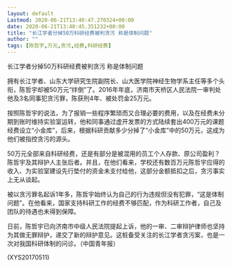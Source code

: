 ```yaml
---
layout: default
Lastmod: 2020-06-21T13:40:47.270324+00:00
date: 2020-06-21T13:40:45.351232+00:00
title: "长江学者分掉50万科研经费被判贪污 称是体制问题"
author: ""
tags: [陈哲宇,万元,贪污,经费,科研经费]
---
```


长江学者分掉50万科研经费被判贪污 称是体制问题

拥有长江学者、山东大学研究生院副院长、山大医学院神经生物学系主任等多个头衔，陈哲宇却被50万元“绊倒”了。2016年年底，济南市天桥区人民法院一审判处他及3名同事犯贪污罪，陈获刑4年、被处罚金25万元。

按照陈哲宇的说法，为了报销一些程序繁琐而又合理必要的费用，以及在经费未分期到账时维持实验室运转，他和同事通过虚开发票的方式陆续套出400万元的课题经费设立“小金库”，后来，根据科研贡献多少分掉了“小金库”中的50万元，这成为他们被指控贪污的源头。

50万元全部来自科研经费，还是有部分是被混用的员工个人存款、原公司盈利？陈哲宇及其辩护人主张后者。并且，在他们看来，学校还有数百万元陈哲宇应得的收入、为实验室建设先行垫付的资金未支付给他，这部分金额抵扣之后，贪污事实上无从谈起。

被以贪污罪名起诉1年多，陈哲宇始终认为自己的行为违规但没有犯罪，“这是体制问题”。在他看来，国家支持科研工作的经费不够匹配，作为科研工作者，自己及团队的待遇也未得到保障。

日前，陈哲宇已向济南市中级人民法院提起上诉，他的一审、二审辩护律师也坚持为其做无罪辩护，递交了新的辩护意见。这桩备受关注的长江学者贪污案，也是一次对我国科研体制的问诊。（中国青年报）

(XYS20170511)

